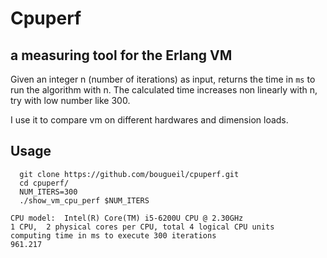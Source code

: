 # Cpuperf

## a measuring tool for the Erlang VM

  Given an integer n (number of iterations) as input, returns the time in `ms` to run the algorithm with n.
  The calculated time increases non linearly with n, try with low number like 300.

I use it to compare vm on different hardwares and dimension loads.

## Usage
```
  git clone https://github.com/bougueil/cpuperf.git
  cd cpuperf/
  NUM_ITERS=300
  ./show_vm_cpu_perf $NUM_ITERS
```
```
CPU model:  Intel(R) Core(TM) i5-6200U CPU @ 2.30GHz
1 CPU,  2 physical cores per CPU, total 4 logical CPU units
computing time in ms to execute 300 iterations
961.217
```

